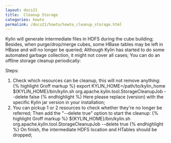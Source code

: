 ```yaml
---
layout: docs21
title:  Cleanup Storage
categories: howto
permalink: /docs21/howto/howto_cleanup_storage.html
---
```


Kylin will generate intermediate files in HDFS during the cube building; Besides, when purge/drop/merge cubes, some HBase tables may be left in HBase and will no longer be queried; Although Kylin has started to do some 
automated garbage collection, it might not cover all cases; You can do an offline storage cleanup periodically:

Steps:
1. Check which resources can be cleanup, this will not remove anything:
{% highlight Groff markup %}
export KYLIN_HOME=/path/to/kylin_home
${KYLIN_HOME}/bin/kylin.sh org.apache.kylin.tool.StorageCleanupJob --delete false
{% endhighlight %}
Here please replace (version) with the specific Kylin jar version in your installation;
2. You can pickup 1 or 2 resources to check whether they're no longer be referred; Then add the "--delete true" option to start the cleanup:
{% highlight Groff markup %}
${KYLIN_HOME}/bin/kylin.sh org.apache.kylin.tool.StorageCleanupJob --delete true
{% endhighlight %}
On finish, the intermediate HDFS location and HTables should be dropped;
